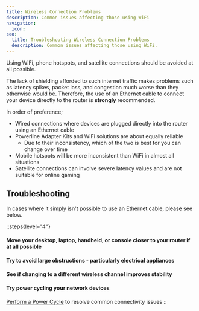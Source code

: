 ```yaml
---
title: Wireless Connection Problems
description: Common issues affecting those using WiFi
navigation:
  icon:
seo:
  title: Troubleshooting Wireless Connection Problems
  description: Common issues affecting those using WiFi.
---
```


Using WiFi, phone hotspots, and satellite connections should be avoided at all possible.

The lack of shielding afforded to such internet traffic makes problems such as latency spikes, packet loss, and congestion much worse than they otherwise would be. Therefore, the use of an Ethernet cable to connect your device directly to the router is **strongly** recommended.

In order of preference;

- Wired connections where devices are plugged directly into the router using an Ethernet cable 
- Powerline Adapter Kits and WiFi solutions are about equally reliable 
  - Due to their inconsistency, which of the two is best for you can change over time 
- Mobile hotspots will be more inconsistent than WiFi in almost all situations 
- Satellite connections can involve severe latency values and are not suitable for online gaming

## Troubleshooting

In cases where it simply isn't possible to use an Ethernet cable, please see below.

::steps{level="4"}
#### Move your desktop, laptop, handheld, or console closer to your router if at all possible
#### Try to avoid large obstructions - particularly electrical appliances
#### See if changing to a different wireless channel improves stability
#### Try power cycling your network devices
[Perform a Power Cycle](/miscellaneous/other/perform-a-power-cycle) to resolve common connectivity issues
::

